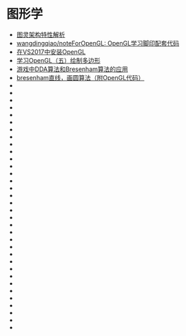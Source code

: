# 图形学

*   [图灵架构特性解析](https://zhuanlan.zhihu.com/p/44644238?utm_source=tuicool&utm_medium=referral)
*   [wangdingqiao/noteForOpenGL: OpenGL学习脚印配套代码 ](https://github.com/wangdingqiao/noteForOpenGL)
*   [在VS2017中安装OpenGL](https://www.cnblogs.com/junjunjun123/p/8609159.html)
*   [学习OpenGL（五）绘制多边形](https://blog.csdn.net/th_gsb/article/details/51140842)
*   [游戏中DDA算法和Bresenham算法的应用](https://blog.csdn.net/pbymw8iwm/article/details/41823717?utm_source=tuicool&utm_medium=referral)
*   [bresenham直线，画圆算法（附OpenGL代码）](https://blog.csdn.net/mayh554024289/article/details/44781531?utm_source=tuicool&utm_medium=referral)
*   []()
*   []()
*   []()
*   []()
*   []()
*   []()
*   []()
*   []()
*   []()
*   []()
*   []()
*   []()
*   []()
*   []()
*   []()
*   []()
*   []()
*   []()
*   []()
*   []()
*   []()
*   []()
*   []()
*   []()
*   []()
*   []()
*   []()
*   []()
*   []()
*   []()
*   []()
*   []()
*   []()
*   []()
